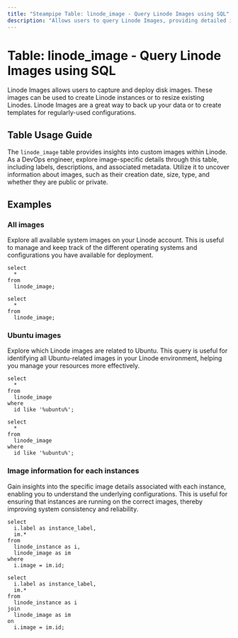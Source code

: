 ```yaml
---
title: "Steampipe Table: linode_image - Query Linode Images using SQL"
description: "Allows users to query Linode Images, providing detailed information about the available custom images on a user's Linode account."
---
```


# Table: linode_image - Query Linode Images using SQL

Linode Images allows users to capture and deploy disk images. These images can be used to create Linode instances or to resize existing Linodes. Linode Images are a great way to back up your data or to create templates for regularly-used configurations.

## Table Usage Guide

The `linode_image` table provides insights into custom images within Linode. As a DevOps engineer, explore image-specific details through this table, including labels, descriptions, and associated metadata. Utilize it to uncover information about images, such as their creation date, size, type, and whether they are public or private.

## Examples

### All images
Explore all available system images on your Linode account. This is useful to manage and keep track of the different operating systems and configurations you have available for deployment.

```sql+postgres
select
  *
from
  linode_image;
```

```sql+sqlite
select
  *
from
  linode_image;
```

### Ubuntu images
Explore which Linode images are related to Ubuntu. This query is useful for identifying all Ubuntu-related images in your Linode environment, helping you manage your resources more effectively.

```sql+postgres
select
  *
from
  linode_image
where
  id like '%ubuntu%';
```

```sql+sqlite
select
  *
from
  linode_image
where
  id like '%ubuntu%';
```

### Image information for each instances
Gain insights into the specific image details associated with each instance, enabling you to understand the underlying configurations. This is useful for ensuring that instances are running on the correct images, thereby improving system consistency and reliability.

```sql+postgres
select
  i.label as instance_label,
  im.*
from
  linode_instance as i,
  linode_image as im
where
  i.image = im.id;
```

```sql+sqlite
select
  i.label as instance_label,
  im.*
from
  linode_instance as i
join
  linode_image as im
on
  i.image = im.id;
```